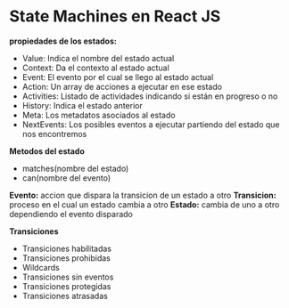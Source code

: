 # State Machines en React JS

**propiedades de los estados:**
- Value: Indica el nombre del estado actual
- Context: Da el contexto al estado actual
- Event: El evento por el cual se llego al estado actual
- Action: Un array de acciones a ejecutar en ese estado
- Activities: Listado de actividades indicando si están en progreso o no
- History: Indica el estado anterior
- Meta: Los metadatos asociados al estado
- NextEvents: Los posibles eventos a ejecutar partiendo del estado que nos encontremos

**Metodos del estado**
- matches(nombre del estado)
- can(nombre del evento)

**Evento:** accion que dispara la transicion de un estado a otro
**Transicion:** proceso en el cual un estado cambia a otro
**Estado:** cambia de uno a otro dependiendo el evento disparado

**Transiciones**

- Transiciones habilitadas
- Transiciones prohibidas
- Wildcards
- Transiciones sin eventos
- Transiciones protegidas
- Transiciones atrasadas